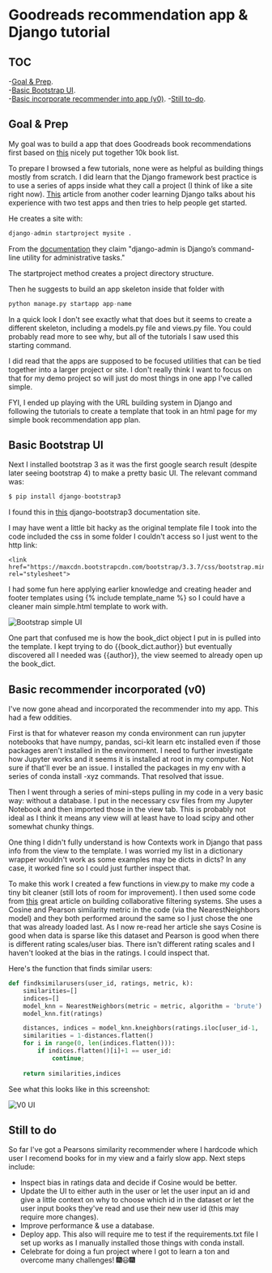 # Goodreads recommendation app & Django tutorial

## TOC
-[Goal & Prep](#prep).  
-[Basic Bootstrap UI](#bootstrap).  
-[Basic incorporate recommender into app (v0)](#v0). 
-[Still to-do](#to-do). 


## <a name="prep">Goal & Prep</a>
My goal was to build a app that does Goodreads book recommendations first based on [this](https://www.kaggle.com/zygmunt/goodbooks-10k/home) nicely put together 10k book list.

To prepare I browsed a few tutorials, none were as helpful as building things mostly from scratch. I did learn that the Django framework best practice is to use a series of apps inside what they call a project (I think of like a site right now). [This](https://medium.com/@siddharthshringi/how-i-made-my-first-django-app-4ede65c9b17f) article from another coder learning Django talks about his experience with two test apps and then tries to help people get started.

He creates a site with: 
```python
django-admin startproject mysite .
```

From the [documentation](https://docs.djangoproject.com/en/2.1/ref/django-admin/) they claim "django-admin is Django’s command-line utility for administrative tasks."

The startproject method creates a project directory structure.

Then he suggests to build an app skeleton inside that folder with 

```python
python manage.py startapp app-name
```

In a quick look I don't see exactly what that does but it seems to create a different skeleton, including a models.py file and views.py file. You could probably read more to see why, but all of the tutorials I saw used this starting command.

I did read that the apps are supposed to be focused utilities that can be tied together into a larger project or site. I don't really think I want to focus on that for my demo project so will just do most things in one app I've called simple.

FYI, I ended up playing with the URL building system in Django and following the tutorials to create a template that took in an html page for my simple book recommendation app plan.

## <a name="bootstrap">Basic Bootstrap UI</a>

Next I installed bootstrap 3 as it was the first google search result (despite later seeing bootstrap 4) to make a pretty basic UI. The relevant command was:

```python
$ pip install django-bootstrap3
```

I found this in [this](https://django-bootstrap3.readthedocs.io/en/latest/installation.html) django-bootstrap3 documentation site.

I may have went a little bit hacky as the original template file I took into the code included the css in some folder I couldn't access so I just went to the http link:
```
<link href="https://maxcdn.bootstrapcdn.com/bootstrap/3.3.7/css/bootstrap.min.css" rel="stylesheet">
```

I had some fun here applying earlier knowledge and creating header and footer templates using {% include template_name %} so I could have a cleaner main simple.html template to work with. 

![Bootstrap simple UI](ui.png)

One part that confused me is how the book_dict object I put in is pulled into the template. I kept trying to do {{book_dict.author}} but eventually discovered all I needed was {{author}}, the view seemed to already open up the book_dict.

## <a name="v0">Basic recommender incorporated (v0)</a>

I've now gone ahead and incorporated the recommender into my app. This had a few oddities.  

First is that for whatever reason my conda environment can run jupyter notebooks that have numpy, pandas, sci-kit learn etc installed even if those packages aren't installed in the environment. I need to further investigate how Jupyter works and it seems it is installed at root in my computer. Not sure if that'll ever be an issue. I installed the packages in my env with a series of conda install -xyz commands. That resolved that issue.  

Then I went through a series of mini-steps pulling in my code in a very basic way: without a database. I put in the necessary csv files from my Jupyter Notebook and then imported those in the view tab. This is probably not ideal as I think it means any view will at least have to load scipy and other somewhat chunky things.  

One thing I didn't fully understand is how Contexts work in Django that pass info from the view to the template. I was worried my list in a dictionary wrapper wouldn't work as some examples may be dicts in dicts? In any case, it worked fine so I could just further inspect that.

To make this work I created a few functions in view.py to make my code a tiny bit cleaner (still lots of room for improvement). I then used some code from [this](https://towardsdatascience.com/collaborative-filtering-based-recommendation-systems-exemplified-ecbffe1c20b1) great article on building collaborative filtering systems. She uses a Cosine and Pearson similarity metric in the code (via the NearestNeighbors model) and they both performed around the same so I just chose the one that was already loaded last. As I now re-read her article she says Cosine is good when data is sparse like this dataset and Pearson is good when there is different rating scales/user bias. There isn't different rating scales and I haven't looked at the bias in the ratings. I could inspect that.  

Here's the function that finds similar users:  
```python
def findksimilarusers(user_id, ratings, metric, k):
    similarities=[]
    indices=[]
    model_knn = NearestNeighbors(metric = metric, algorithm = 'brute') 
    model_knn.fit(ratings)

    distances, indices = model_knn.kneighbors(ratings.iloc[user_id-1, :].values.reshape(1, -1), n_neighbors = k+1)
    similarities = 1-distances.flatten()
    for i in range(0, len(indices.flatten())):
        if indices.flatten()[i]+1 == user_id:
            continue;
            
    return similarities,indices
```
See what this looks like in this screenshot:

![V0 UI](v0ui.png)


## <a name="to-do">Still to do</a>

So far I've got a Pearsons similarity recommender where I hardcode which user I recomend books for in my view and a fairly slow app. Next steps include:
- Inspect bias in ratings data and decide if Cosine would be better.  
- Update the UI to either auth in the user or let the user input an id and give a little context on why to choose which id in the dataset or let the user input books they've read and use their new user id (this may require more changes).  
- Improve performance & use a database. 
- Deploy app. This also will require me to test if the requirements.txt file I set up works as I manually installed those things with conda install.  
- Celebrate for doing a fun project where I got to learn a ton and overcome many challenges!
:fireworks::smiley::fireworks: